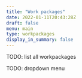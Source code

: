 ```yaml
---
title: "Work packages"
date: 2022-01-11T20:43:28Z
draft: false
menu: main
type: workpackages
display_in_summary: false
---
```


TODO: list all workpackages

TODO: dropdown menu